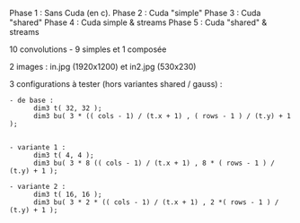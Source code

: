 ﻿Phase 1 : Sans Cuda (en c).
Phase 2 : Cuda "simple"
Phase 3 : Cuda "shared"
Phase 4 : Cuda simple & streams
Phase 5 : Cuda "shared" & streams

10 convolutions - 9 simples et 1 composée

2 images : in.jpg (1920x1200) et in2.jpg (530x230)

3 configurations à tester (hors variantes shared / gauss) :

	- de base :   
		  dim3 t( 32, 32 );
 		  dim3 bu( 3 * (( cols - 1) / (t.x + 1) , ( rows - 1 ) / (t.y) + 1 );


	- variante 1 :   
		  dim3 t( 4, 4 );
		  dim3 bu( 3 * 8 (( cols - 1) / (t.x + 1) , 8 * ( rows - 1 ) / (t.y) + 1 );

	- variante 2 :   
		  dim3 t( 16, 16 );
		  dim3 bu( 3 * 2 * (( cols - 1) / (t.x + 1) , 2 *( rows - 1 ) / (t.y) + 1 );
